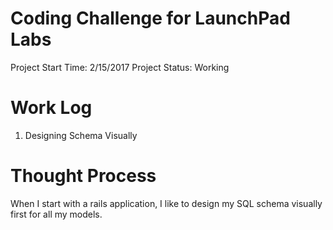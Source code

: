 # Coding Challenge for LaunchPad Labs

Project Start Time: 2/15/2017
Project Status: Working

# Work Log
1. Designing Schema Visually

# Thought Process
When I start with a rails application, I like to design my SQL schema visually first for all my models.
  
